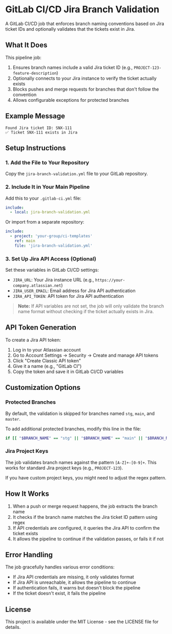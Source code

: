 # GitLab CI/CD Jira Branch Validation

A GitLab CI/CD job that enforces branch naming conventions based on Jira ticket IDs and optionally validates that the tickets exist in Jira.

## What It Does

This pipeline job:

1. Ensures branch names include a valid Jira ticket ID (e.g., `PROJECT-123-feature-description`)
2. Optionally connects to your Jira instance to verify the ticket actually exists
3. Blocks pushes and merge requests for branches that don't follow the convention
4. Allows configurable exceptions for protected branches

## Example Message

```
Found Jira ticket ID: SNX-111
✅ Ticket SNX-111 exists in Jira
```

## Setup Instructions

### 1. Add the File to Your Repository

Copy the `jira-branch-validation.yml` file to your GitLab repository.

### 2. Include It in Your Main Pipeline

Add this to your `.gitlab-ci.yml` file:

```yaml
include:
  - local: jira-branch-validation.yml
```

Or import from a separate repository:

```yaml
include:
  - project: 'your-group/ci-templates'
    ref: main
    file: 'jira-branch-validation.yml'
```

### 3. Set Up Jira API Access (Optional)

Set these variables in GitLab CI/CD settings:

- `JIRA_URL`: Your Jira instance URL (e.g., `https://your-company.atlassian.net`)
- `JIRA_USER_EMAIL`: Email address for Jira API authentication
- `JIRA_API_TOKEN`: API token for Jira API authentication

> **Note:** If API variables are not set, the job will only validate the branch name format without checking if the ticket actually exists in Jira.

## API Token Generation

To create a Jira API token:

1. Log in to your Atlassian account
2. Go to Account Settings → Security → Create and manage API tokens
3. Click "Create Classic API token"
4. Give it a name (e.g., "GitLab CI")
5. Copy the token and save it in GitLab CI/CD variables

## Customization Options

### Protected Branches

By default, the validation is skipped for branches named `stg`, `main`, and `master`.

To add additional protected branches, modify this line in the file:

```bash
if [[ "$BRANCH_NAME" == "stg" || "$BRANCH_NAME" == "main" || "$BRANCH_NAME" == "master" ]]; then
```

### Jira Project Keys

The job validates branch names against the pattern `[A-Z]+-[0-9]+`. This works for standard Jira project keys (e.g., `PROJECT-123`).

If you have custom project keys, you might need to adjust the regex pattern.

## How It Works

1. When a push or merge request happens, the job extracts the branch name
2. It checks if the branch name matches the Jira ticket ID pattern using regex
3. If API credentials are configured, it queries the Jira API to confirm the ticket exists
4. It allows the pipeline to continue if the validation passes, or fails it if not

## Error Handling

The job gracefully handles various error conditions:

- If Jira API credentials are missing, it only validates format
- If Jira API is unreachable, it allows the pipeline to continue
- If authentication fails, it warns but doesn't block the pipeline
- If the ticket doesn't exist, it fails the pipeline

## License

This project is available under the MIT License - see the LICENSE file for details.
